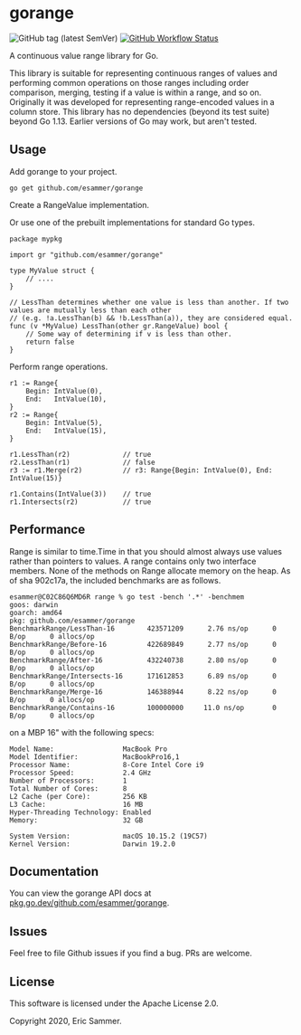 # gorange

![GitHub tag (latest SemVer)](https://img.shields.io/github/v/tag/esammer/gorange?label=latest)
[![GitHub Workflow Status](https://img.shields.io/github/workflow/status/esammer/gorange/Build)](https://github.com/esammer/gorange/actions?query=workflow%3ABuild)

A continuous value range library for Go.

This library is suitable for representing continuous ranges of values and performing common operations on those
ranges including order comparison, merging, testing if a value is within a range, and so on. Originally it was
developed for representing range-encoded values in a column store. This library has no dependencies (beyond its
test suite) beyond Go 1.13. Earlier versions of Go may work, but aren't tested.

## Usage

Add gorange to your project.

    go get github.com/esammer/gorange

Create a RangeValue implementation.

Or use one of the prebuilt implementations for standard Go types.

    package mypkg
    
    import gr "github.com/esammer/gorange"
    
    type MyValue struct {
        // ....
    }
    
    // LessThan determines whether one value is less than another. If two values are mutually less than each other
    // (e.g. !a.LessThan(b) && !b.LessThan(a)), they are considered equal.
    func (v *MyValue) LessThan(other gr.RangeValue) bool {
        // Some way of determining if v is less than other.
        return false
    }

Perform range operations.

    r1 := Range{
        Begin: IntValue(0),
        End:   IntValue(10),
    }
    r2 := Range{
        Begin: IntValue(5),
        End:   IntValue(15),
    }
    
    r1.LessThan(r2)             // true
    r2.LessThan(r1)             // false
    r3 := r1.Merge(r2)          // r3: Range{Begin: IntValue(0), End: IntValue(15)}
    
    r1.Contains(IntValue(3))    // true
    r1.Intersects(r2)           // true

## Performance

Range is similar to time.Time in that you should almost always use values rather than pointers to values. A
range contains only two interface members. None of the methods on Range allocate memory on the heap. As of
sha 902c17a, the included benchmarks are as follows.

    esammer@C02C86Q6MD6R range % go test -bench '.*' -benchmem       
    goos: darwin
    goarch: amd64
    pkg: github.com/esammer/gorange
    BenchmarkRange/LessThan-16        423571209      2.76 ns/op      0 B/op      0 allocs/op
    BenchmarkRange/Before-16          422689849      2.77 ns/op      0 B/op      0 allocs/op
    BenchmarkRange/After-16           432240738      2.80 ns/op      0 B/op      0 allocs/op
    BenchmarkRange/Intersects-16      171612853      6.89 ns/op      0 B/op      0 allocs/op
    BenchmarkRange/Merge-16           146388944      8.22 ns/op      0 B/op      0 allocs/op
    BenchmarkRange/Contains-16        100000000     11.0 ns/op       0 B/op      0 allocs/op

on a MBP 16" with the following specs:

    Model Name:                 MacBook Pro
    Model Identifier:           MacBookPro16,1
    Processor Name:             8-Core Intel Core i9
    Processor Speed:            2.4 GHz
    Number of Processors:       1
    Total Number of Cores:      8
    L2 Cache (per Core):        256 KB
    L3 Cache:                   16 MB
    Hyper-Threading Technology: Enabled
    Memory:                     32 GB

    System Version:             macOS 10.15.2 (19C57)
    Kernel Version:             Darwin 19.2.0

## Documentation

You can view the gorange API docs at [pkg.go.dev/github.com/esammer/gorange](https://pkg.go.dev/github.com/esammer/gorange).

## Issues

Feel free to file Github issues if you find a bug. PRs are welcome.

## License

This software is licensed under the Apache License 2.0.

Copyright 2020, Eric Sammer.
